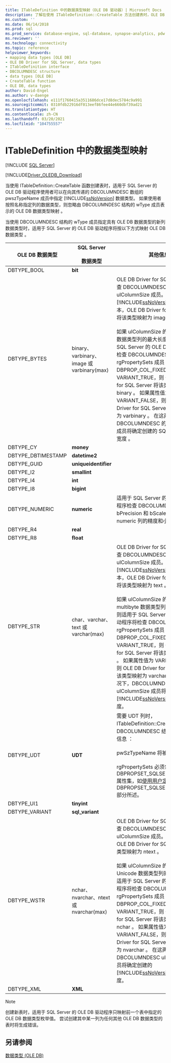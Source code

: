 ```yaml
---
title: ITableDefinition 中的数据类型映射（OLE DB 驱动器）| Microsoft Docs
description: 了解在使用 ITableDefinition::CreateTable 方法创建表时，OLE DB Driver for SQL Server 使用者如何指定 SQL Server 数据类型。
ms.custom: ''
ms.date: 06/14/2018
ms.prod: sql
ms.prod_service: database-engine, sql-database, synapse-analytics, pdw
ms.reviewer: ''
ms.technology: connectivity
ms.topic: reference
helpviewer_keywords:
- mapping data types [OLE DB]
- OLE DB Driver for SQL Server, data types
- ITableDefinition interface
- DBCOLUMNDESC structure
- data types [OLE DB]
- CreateTable function
- OLE DB, data types
author: David-Engel
ms.author: v-daenge
ms.openlocfilehash: e111f1760415a3511686dce17d8dec5784c9a991
ms.sourcegitcommit: 0310fdb22916df013eef86fee44e660dbf39ad21
ms.translationtype: HT
ms.contentlocale: zh-CN
ms.lasthandoff: 03/20/2021
ms.locfileid: "104755557"
---
```

# <a name="data-type-mapping-in-itabledefinition"></a>ITableDefinition 中的数据类型映射
[!INCLUDE [SQL Server](../../../includes/applies-to-version/sql-asdb-asdbmi-asa-pdw.md)]

[!INCLUDE[Driver_OLEDB_Download](../../../includes/driver_oledb_download.md)]

  当使用 ITableDefinition::CreateTable 函数创建表时，适用于 SQL Server 的 OLE DB 驱动程序使用者可以在向其传递的 DBCOLUMNDESC 数组的 pwszTypeName 成员中指定 [!INCLUDE[ssNoVersion](../../../includes/ssnoversion-md.md)] 数据类型。 如果使用者按照名称指定列的数据类型，则忽略由 DBCOLUMNDESC 结构的 wType 成员表示的 OLE DB 数据类型映射  。  
  
 当使用 DBCOLUMNDESC 结构的 wType 成员指定具有 OLE DB 数据类型的新列数据类型时，适用于 SQL Server 的 OLE DB 驱动程序将按以下方式映射 OLE DB 数据类型  。  
  
|OLE DB 数据类型|SQL Server<br /><br /> 数据类型|其他信息|  
|----------------------|------------------------------|----------------------------|  
|DBTYPE_BOOL|**bit**||  
|DBTYPE_BYTES|binary、varbinary、image 或 varbinary(max)    |OLE DB Driver for SQL Server 将检查 DBCOLUMNDESC 结构的 ulColumnSize  成员。 根据该值和 [!INCLUDE[ssNoVersion](../../../includes/ssnoversion-md.md)] 实例的版本，OLE DB Driver for SQL Server 将该类型映射为 image  。<br /><br /> 如果 ulColumnSize 的值小于 binary 数据类型列的最大长度，则适用于 SQL Server 的 OLE DB 驱动程序将检查 DBCOLUMNDESC 的 rgPropertySets 成员    。 如果 DBPROP_COL_FIXEDLENGTH 为 VARIANT_TRUE，则 OLE DB Driver for SQL Server 将该类型映射为 binary  。 如果属性值为 VARIANT_FALSE，则 OLE DB Driver for SQL Server 将该类型映射为 varbinary  。 在这两种情况下，DBCOLUMNDESC 的 ulColumnSize 成员将确定创建的 SQL Server 列的宽度  。|  
|DBTYPE_CY|**money**||  
|DBTYPE_DBTIMESTAMP|**datetime2**||  
|DBTYPE_GUID|**uniqueidentifier**||  
|DBTYPE_I2|**smallint**||  
|DBTYPE_I4|**int**||  
|DBTYPE_I8|**bigint**||
|DBTYPE_NUMERIC|**numeric**|适用于 SQL Server 的 OLE DB 驱动程序检查 DBCOLUMDESC 的 bPrecision 和 bScale 成员以确定 numeric 列的精度和小数位数    。|  
|DBTYPE_R4|**real**||  
|DBTYPE_R8|**float**||  
|DBTYPE_STR|char、varchar、text 或 varchar(max)    |OLE DB Driver for SQL Server 将检查 DBCOLUMNDESC 结构的 ulColumnSize  成员。 根据该值和 [!INCLUDE[ssNoVersion](../../../includes/ssnoversion-md.md)] 实例的版本，OLE DB Driver for SQL Server 将该类型映射为 text  。<br /><br /> 如果 ulColumnSize 的值小于 multibyte 数据类型列的最大长度，则适用于 SQL Server 的 OLE DB 驱动程序将检查 DBCOLUMNDESC 的 rgPropertySets 成员   。 如果 DBPROP_COL_FIXEDLENGTH 为 VARIANT_TRUE，则 OLE DB Driver for SQL Server 将该类型映射为 char  。 如果属性值为 VARIANT_FALSE，则 OLE DB Driver for SQL Server 将该类型映射为 varchar  。 在这两种情况下，DBCOLUMNDESC ulColumnSize 成员将确定创建的 [!INCLUDE[ssNoVersion](../../../includes/ssnoversion-md.md)] 列的宽度。|  
|DBTYPE_UDT|**UDT**|需要 UDT 列时，ITableDefinition::CreateTable 将在 DBCOLUMNDESC 结构中用到以下信息   ：<br /><br /> pwSzTypeName  将被忽略。<br /><br /> rgPropertySets 必须包括 DBPROPSET_SQLSERVERCOLUMN 属性集，如[使用用户定义的类型](../../oledb/features/using-user-defined-types.md)中的 DBPROPSET_SQLSERVERCOLUMN 部分所述。|  
|DBTYPE_UI1|**tinyint**||  
|DBTYPE_VARIANT|**sql_variant**||
|DBTYPE_WSTR|nchar、nvarchar、ntext 或 nvarchar(max)    |OLE DB Driver for SQL Server 将检查 DBCOLUMNDESC 结构的 ulColumnSize  成员。 根据该值，OLE DB Driver for SQL Server 将该类型映射为 ntext  。<br /><br /> 如果 ulColumnSize 的值小于 Unicode 数据类型列的最大长度，则适用于 SQL Server 的 OLE DB 驱动程序将检查 DBCOLUMNDESC 的 rgPropertySets 成员   。 如果 DBPROP_COL_FIXEDLENGTH 为 VARIANT_TRUE，则 OLE DB Driver for SQL Server 将该类型映射为 nchar  。 如果属性值为 VARIANT_FALSE，则 OLE DB Driver for SQL Server 将该类型映射为 nvarchar  。 在这两种情况下，DBCOLUMNDESC ulColumnSize 成员将确定创建的 [!INCLUDE[ssNoVersion](../../../includes/ssnoversion-md.md)] 列的宽度。|  
|DBTYPE_XML|**XML**||  

> [!NOTE]  
>  创建新表时，适用于 SQL Server 的 OLE DB 驱动程序只映射前一个表中指定的 OLE DB 数据类型枚举值。 尝试创建其中某一列为任何其他 OLE DB 数据类型的表时将生成错误。  

## <a name="see-also"></a>另请参阅  
 [数据类型 (OLE DB)](../../oledb/ole-db-data-types/data-types-ole-db.md)  
  
  
